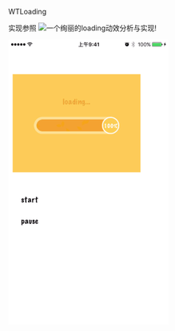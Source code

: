 WTLoading

实现参照 ![一个绚丽的loading动效分析与实现!](http://blog.csdn.net/tianjian4592/article/details/44538605)

![WTLoading](https://github.com/wutongr/WTLoading/blob/master/ScreenShot.gif)
